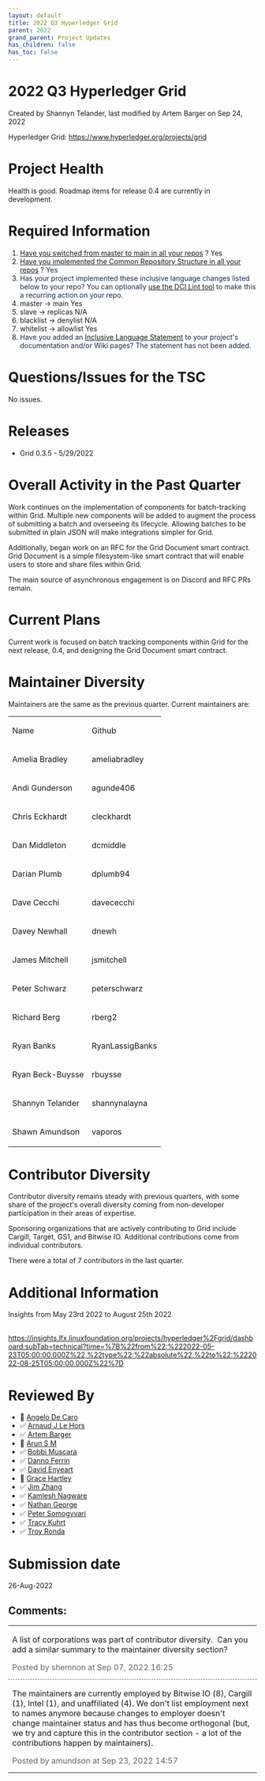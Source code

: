 ```yaml
---
layout: default
title: 2022 Q3 Hyperledger Grid
parent: 2022
grand_parent: Project Updates
has_children: false
has_toc: false
---
```


# 2022 Q3 Hyperledger Grid

Created by Shannyn Telander, last modified by Artem Barger on Sep 24, 2022

Hyperledger Grid: <a href="https://www.hyperledger.org/projects/grid" class="external-link" rel="nofollow"><span>https://www.hyperledger.org/projects/grid</span></a>  

# Project Health

Health is good. Roadmap items for release 0.4 are currently in
development. 

# Required Information

1.  <span style="color: rgb(68,68,68);"> <a href="https://wiki.hyperledger.org/display/TSC/Projects+have+two+quarters+to+comply+with+common+repo+structure?focusedCommentId=41591637#comment-41591637" rel="nofollow">Have you switched from master to main in all your
repos</a> </span> <span style="letter-spacing: 0.0px;">? Yes </span>
2.  <span class="placeholder-inline-tasks" style="color: rgb(23,43,77);text-decoration: none;"> <span style="color: rgb(68,68,68);">
<a href="https://tsc.hyperledger.org/repository-structure.html" class="external-link" rel="nofollow">Have you implemented the Common
Repository Structure in all your repos</a> </span> </span> <span style="color: rgb(23,43,77);text-decoration: none;">? Yes </span>
3.  <span style="color: rgb(23,43,77);text-decoration: none;"> <span style="color: rgb(23,43,77);">Has your project implemented these
inclusive language changes listed below to your repo? You can
optionally
<a href="https://github.com/petermetz/gh-action-dci-lint#usage" class="external-link" rel="nofollow">use the DCI Lint tool</a> to
make this a recurring action on your repo. </span> </span>
1.  master → main Yes
2.  slave → replicas N/A
3.  blacklist → denylist N/A
4.  whitelist → allowlist Yes
4.  <span style="color: rgb(23,43,77);text-decoration: none;"> <span style="color: rgb(23,43,77);">Have you added an <a href="https://wiki.hyperledger.org/display/TSC/Inclusive+Language+Example" rel="nofollow">Inclusive Language Statement</a> to your project's
documentation and/or Wiki pages? The statement has not been added.</span> </span>

# Questions/Issues for the TSC

No issues.

# Releases

-   Grid 0.3.5 - 5/29/2022

# Overall Activity in the Past Quarter

Work continues on the implementation of components for batch-tracking
within Grid. Multiple new components will be added to augment the
process of submitting a batch and overseeing its lifecycle. Allowing
batches to be submitted in plain JSON will make integrations simpler for
Grid. 



Additionally, began work on an RFC for the Grid Document smart contract.
Grid Document is a simple filesystem-like smart contract that will
enable users to store and share files within Grid. 



The main source of asynchronous engagement is on Discord and RFC PRs
remain. 

# Current Plans

Current work is focused on batch tracking components within Grid for the
next release, 0.4, and designing the Grid Document smart contract. 

# Maintainer Diversity

Maintainers are the same as the previous quarter. Current maintainers
are:



<table class="confluenceTable">
<tbody>
<tr class="odd">
<td class="confluenceTd"><p><span>Name </span></p></td>
<td class="confluenceTd"><p><span>Github </span></p></td>
</tr>
<tr class="even">
<td class="confluenceTd"><p><span>Amelia Bradley </span></p></td>
<td class="confluenceTd"><p><span>ameliabradley </span></p></td>
</tr>
<tr class="odd">
<td class="confluenceTd"><p><span>Andi Gunderson </span></p></td>
<td class="confluenceTd"><p><span>agunde406 </span></p></td>
</tr>
<tr class="even">
<td class="confluenceTd"><p><span>Chris Eckhardt </span></p></td>
<td class="confluenceTd"><p><span>cleckhardt </span></p></td>
</tr>
<tr class="odd">
<td class="confluenceTd"><p><span>Dan Middleton </span></p></td>
<td class="confluenceTd"><p><span>dcmiddle </span></p></td>
</tr>
<tr class="even">
<td class="confluenceTd"><p><span>Darian Plumb </span></p></td>
<td class="confluenceTd"><p><span>dplumb94 </span></p></td>
</tr>
<tr class="odd">
<td class="confluenceTd"><p><span>Dave Cecchi </span></p></td>
<td class="confluenceTd"><p><span>davececchi </span></p></td>
</tr>
<tr class="even">
<td class="confluenceTd"><p><span>Davey Newhall </span></p></td>
<td class="confluenceTd"><p><span>dnewh </span></p></td>
</tr>
<tr class="odd">
<td class="confluenceTd"><p><span>James Mitchell </span></p></td>
<td class="confluenceTd"><p><span>jsmitchell </span></p></td>
</tr>
<tr class="even">
<td class="confluenceTd"><p><span>Peter Schwarz </span></p></td>
<td class="confluenceTd"><p><span>peterschwarz </span></p></td>
</tr>
<tr class="odd">
<td class="confluenceTd"><p><span>Richard Berg </span></p></td>
<td class="confluenceTd"><p><span>rberg2 </span></p></td>
</tr>
<tr class="even">
<td class="confluenceTd"><p><span>Ryan Banks </span></p></td>
<td class="confluenceTd"><p><span>RyanLassigBanks </span></p></td>
</tr>
<tr class="odd">
<td class="confluenceTd"><p><span>Ryan Beck-Buysse </span></p></td>
<td class="confluenceTd"><p><span>rbuysse </span></p></td>
</tr>
<tr class="even">
<td class="confluenceTd"><p><span>Shannyn Telander </span></p></td>
<td class="confluenceTd"><p><span>shannynalayna </span></p></td>
</tr>
<tr class="odd">
<td class="confluenceTd"><p><span>Shawn Amundson </span></p></td>
<td class="confluenceTd"><p><span>vaporos </span></p></td>
</tr>
</tbody>
</table>

# Contributor Diversity

Contributor diversity remains steady with previous quarters, with some
share of the project's overall diversity coming from non-developer
participation in their areas of expertise. 

Sponsoring organizations that are actively contributing to Grid include
Cargill, Target, GS1, and Bitwise IO. Additional contributions come from
individual contributors. 



There were a total of 7 contributors in the last quarter.

# Additional Information

Insights from May 23rd 2022 to August 25th 2022

  <a href="https://insights.lfx.linuxfoundation.org/projects/hyperledger%2Fgrid/dashboard;subTab=technical?time=%7B%22from%22:%222022-05-23T05:00:00.000Z%22,%22type%22:%22absolute%22,%22to%22:%222022-08-25T05:00:00.000Z%22%7D" class="external-link" rel="nofollow">https://insights.lfx.linuxfoundation.org/projects/hyperledger%2Fgrid/dashboard;subTab=technical?time=%7B%22from%22:%222022-05-23T05:00:00.000Z%22,%22type%22:%22absolute%22,%22to%22:%222022-08-25T05:00:00.000Z%22%7D</a>

# Reviewed By

-   🔲 <span class="placeholder-inline-tasks">
<a href="https://wiki.hyperledger.org/display/~angelo.decaro" class="confluence-userlink user-mention" data-username="angelo.decaro" data-linked-resource-id="16327529" data-linked-resource-version="1" data-linked-resource-type="userinfo" data-base-url="https://wiki.hyperledger.org">Angelo De Caro</a></span>
-   ✅ <span class="placeholder-inline-tasks">
<a href="https://wiki.hyperledger.org/display/~lehors" class="confluence-userlink user-mention" data-username="lehors" data-linked-resource-id="2394240" data-linked-resource-version="1" data-linked-resource-type="userinfo" data-base-url="https://wiki.hyperledger.org">Arnaud J Le Hors</a></span>
-   ✅ <span class="placeholder-inline-tasks">
<a href="https://wiki.hyperledger.org/display/~C0rWin" class="confluence-userlink user-mention" data-username="C0rWin" data-linked-resource-id="13865321" data-linked-resource-version="1" data-linked-resource-type="userinfo" data-base-url="https://wiki.hyperledger.org">Artem Barger</a></span>
-   🔲 <span class="placeholder-inline-tasks">
<a href="https://wiki.hyperledger.org/display/~arsulegai" class="confluence-userlink user-mention" data-username="arsulegai" data-linked-resource-id="6427759" data-linked-resource-version="2" data-linked-resource-type="userinfo" data-base-url="https://wiki.hyperledger.org">Arun S M</a> </span>
-   ✅ <span class="placeholder-inline-tasks">
<a href="https://wiki.hyperledger.org/display/~Bobbijn" class="confluence-userlink user-mention" data-username="Bobbijn" data-linked-resource-id="2393198" data-linked-resource-version="2" data-linked-resource-type="userinfo" data-base-url="https://wiki.hyperledger.org">Bobbi Muscara</a></span>
-   ✅ <span class="placeholder-inline-tasks">
<a href="https://wiki.hyperledger.org/display/~shemnon" class="confluence-userlink user-mention" data-username="shemnon" data-linked-resource-id="20022118" data-linked-resource-version="2" data-linked-resource-type="userinfo" data-base-url="https://wiki.hyperledger.org">Danno Ferrin</a>  </span>
-   ✅ <span class="placeholder-inline-tasks">
<a href="https://wiki.hyperledger.org/display/~denyeart" class="confluence-userlink user-mention" data-username="denyeart" data-linked-resource-id="2392864" data-linked-resource-version="1" data-linked-resource-type="userinfo" data-base-url="https://wiki.hyperledger.org">David Enyeart</a></span>
-   🔲 <span class="placeholder-inline-tasks">
<a href="https://wiki.hyperledger.org/display/~grace.hartley" class="confluence-userlink user-mention" data-username="grace.hartley" data-linked-resource-id="16324128" data-linked-resource-version="1" data-linked-resource-type="userinfo" data-base-url="https://wiki.hyperledger.org">Grace Hartley</a></span>
-   ✅ <span class="placeholder-inline-tasks">
<a href="https://wiki.hyperledger.org/display/~jimthematrix" class="confluence-userlink user-mention" data-username="jimthematrix" data-linked-resource-id="58854075" data-linked-resource-version="1" data-linked-resource-type="userinfo" data-base-url="https://wiki.hyperledger.org">Jim Zhang</a> </span>
-   ✅ <span class="placeholder-inline-tasks">
<a href="https://wiki.hyperledger.org/display/~knagware9" class="confluence-userlink user-mention" data-username="knagware9" data-linked-resource-id="2393468" data-linked-resource-version="1" data-linked-resource-type="userinfo" data-base-url="https://wiki.hyperledger.org">Kamlesh Nagware</a></span>
-   ✅ <span class="placeholder-inline-tasks">
<a href="https://wiki.hyperledger.org/display/~nage" class="confluence-userlink user-mention" data-username="nage" data-linked-resource-id="2393038" data-linked-resource-version="1" data-linked-resource-type="userinfo" data-base-url="https://wiki.hyperledger.org">Nathan George</a></span>
-   ✅ <span class="placeholder-inline-tasks">
<a href="https://wiki.hyperledger.org/display/~gl7doqu97svck56tzyjzzhxj" class="confluence-userlink user-mention" data-username="gl7doqu97svck56tzyjzzhxj" data-linked-resource-id="24779271" data-linked-resource-version="1" data-linked-resource-type="userinfo" data-base-url="https://wiki.hyperledger.org">Peter Somogyvari</a></span>
-   ✅ <span class="placeholder-inline-tasks">
<a href="https://wiki.hyperledger.org/display/~tkuhrt" class="confluence-userlink user-mention" data-username="tkuhrt" data-linked-resource-id="1180151" data-linked-resource-version="2" data-linked-resource-type="userinfo" data-base-url="https://wiki.hyperledger.org">Tracy Kuhrt</a> </span>
-   ✅ <span class="placeholder-inline-tasks">
<a href="https://wiki.hyperledger.org/display/~troyronda" class="confluence-userlink user-mention" data-username="troyronda" data-linked-resource-id="9110618" data-linked-resource-version="2" data-linked-resource-type="userinfo" data-base-url="https://wiki.hyperledger.org">Troy Ronda</a> </span>

# <span class="placeholder-inline-tasks">Submission date </span>

<span class="placeholder-inline-tasks"> 26-Aug-2022 </span>



## Comments:

<table data-border="0" width="100%">
<colgroup>
<col style="width: 100%" />
</colgroup>
<tbody>
<tr class="odd">
<td><span id="comment-71700960"></span>
<p>A list of corporations was part of contributor diversity.  Can you
add a similar summary to the maintainer diversity section?</p>
<div class="smallfont" data-align="left" style="color: #666666; width: 98%; margin-bottom: 10px;">
 Posted by shemnon at Sep 07, 2022 16:25 </div ></td>
</tr>
<tr class="even">
<td style="border-top: 1px dashed #666666"><span id="comment-71701550"></span>
<p>The maintainers are currently employed by Bitwise IO (8), Cargill
(1), Intel (1), and unaffiliated (4). We don't list employment next to
names anymore because changes to employer doesn't change maintainer
status and has thus become orthogonal (but, we try and capture this in
the contributor section - a lot of the contributions happen by maintainers).</p>
<div class="smallfont" data-align="left" style="color: #666666; width: 98%; margin-bottom: 10px;">
Posted by amundson at Sep 23, 2022 14:57 </div ></td>
</tr>
</tbody>
</table>




